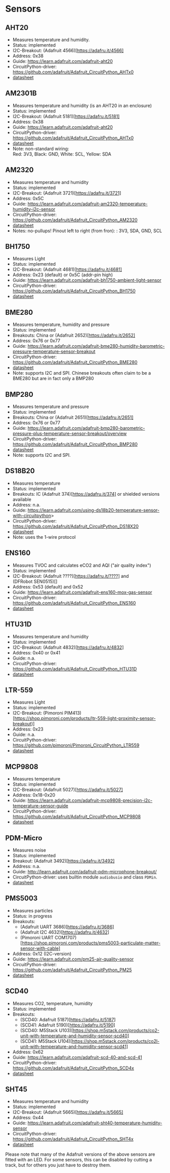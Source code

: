 Sensors
=======

AHT20
-----

  - Measures temperature and humidity.
  - Status: implemented
  - I2C-Breakout: (Adafruit  4566)[https://adafru.it/4566]
  - Address: 0x38
  - Guide: <https://learn.adafruit.com/adafruit-aht20>
  - CircuitPython-driver: <https://github.com/adafruit/Adafruit_CircuitPython_AHTx0>
  - [datasheet](https://cdn-learn.adafruit.com/assets/assets/000/091/676/original/AHT20-datasheet-2020-4-16.pdf?1591047915)


AM2301B
-------

  - Measures temperature and humidity (is an AHT20 in an enclosure)
  - Status: implemented
  - I2C-Breakout: (Adafruit  5181)[https://adafru.it/5181]
  - Address: 0x38
  - Guide: <https://learn.adafruit.com/adafruit-aht20>
  - CircuitPython-driver: <https://github.com/adafruit/Adafruit_CircuitPython_AHTx0>
  - [datasheet](https://cdn-shop.adafruit.com/product-files/5181/5181_AM2301B.pdf)
  - Note: non-standard wiring:  
    Red: 3V3, Black: GND, White: SCL, Yellow: SDA


AM2320
-------

  - Measures temperature and humidity
  - Status: implemented
  - I2C-Breakout: (Adafruit  3721)[https://adafru.it/3721]
  - Address: 0x5C
  - Guide: <https://learn.adafruit.com/adafruit-am2320-temperature-humidity-i2c-sensor>
  - CircuitPython-driver: <https://github.com/adafruit/Adafruit_CircuitPython_AM2320>
  - [datasheet](https://cdn-shop.adafruit.com/product-files/3721/AM2320.pdf)
  - Notes: no-pullups! Pinout left to right (from fron): : 3V3, SDA, GND, SCL


BH1750
------

  - Measures Light
  - Status: implemented
  - I2C-Breakout: (Adafruit  4681)[https://adafru.it/4681]
  - Address: 0x23 (default) or 0x5C (addr-pin high)
  - Guide: <https://learn.adafruit.com/adafruit-bh1750-ambient-light-sensor>
  - CircuitPython-driver: <https://github.com/adafruit/Adafruit_CircuitPython_BH1750>
  - [datasheet](https://www.mouser.com/datasheet/2/348/bh1750fvi-e-186247.pdf)


BME280
------

  - Measures temperature, humidity and pressure
  - Status: implemented
  - Breakouts: China or (Adafruit 2652)[https://adafru.it/2652]
  - Address: 0x76 or 0x77
  - Guide: <https://learn.adafruit.com/adafruit-bme280-humidity-barometric-pressure-temperature-sensor-breakout>
  - CircuitPython-driver: <https://github.com/adafruit/Adafruit_CircuitPython_BME280>
  - [datasheet](https://cdn-learn.adafruit.com/assets/assets/000/115/588/original/bst-bme280-ds002.pdf?1664822559)
  - Note: supports I2C and SPI. Chinese breakouts often claim to be a  
    BME280 but are in fact only a BMP280 


BMP280
------

  - Measures temperature and pressure
  - Status: implemented
  - Breakouts: China or (Adafruit 2651)[https://adafru.it/2651]
  - Address: 0x76 or 0x77
  - Guide: <https://learn.adafruit.com/adafruit-bmp280-barometric-pressure-plus-temperature-sensor-breakout/overview>
  - CircuitPython-driver: <https://github.com/adafruit/Adafruit_CircuitPython_BMP280>
  - [datasheet](http://www.adafruit.com/datasheets/BST-BMP280-DS001-11.pdf)
  - Note: supports I2C and SPI.


DS18B20
-------

  - Measures temperature
  - Status: implemented
  - Breakouts: IC (Adafruit 374)[https://adafru.it/374] or shielded versions available
  - Address: n.a.
  - Guide: <https://learn.adafruit.com/using-ds18b20-temperature-sensor-with-circuitpython>>
  - CircuitPython-driver: <https://github.com/adafruit/Adafruit_CircuitPython_DS18X20>
  - [datasheet](https://cdn-shop.adafruit.com/datasheets/DS18B20.pdf)
  - Note: uses the 1-wire protocol


ENS160
------

  - Measures TVOC and calculates eCO2 and AQI ("air quality index")
  - Status: implemented
  - I2C-Breakout: (Adafruit  ????)[https://adafru.it/????] and  
    (DFRobot SEN0515)[]
  - Address: 0x53 (default) and 0x52
  - Guide: <https://learn.adafruit.com/adafruit-ens160-mox-gas-sensor>
  - CircuitPython-driver: <https://github.com/adafruit/Adafruit_CircuitPython_ENS160>
  - [datasheet](https://cdn-learn.adafruit.com/assets/assets/000/115/331/original/SC_001224_DS_1_ENS160_Datasheet_Rev_0_95-2258311.pdf?1663951433)


HTU31D
------

  - Measures temperature and humidity
  - Status: implemented
  - I2C-Breakout: (Adafruit  4832)[https://adafru.it/4832]
  - Address: 0x40 or 0x41
  - Guide: n.a.
  - CircuitPython-driver: <https://github.com/adafruit/Adafruit_CircuitPython_HTU31D>
  - [datasheet](https://www.te.com/usa-en/product-CAT-HSC0007.datasheet.pdf)


LTR-559
-------

  - Measures Light
  - Status: implemented
  - I2C-Breakout: (Pimoroni PIM413)[https://shop.pimoroni.com/products/ltr-559-light-proximity-sensor-breakout)]
  - Address: 0x23
  - Guide: n.a.
  - CircuitPython-driver: <https://github.com/pimoroni/Pimoroni_CircuitPython_LTR559>
  - [datasheet](https://optoelectronics.liteon.com/upload/download/DS86-2013-0003/LTR-559ALS-01_DS_V1.pdf)


MCP9808
-------

  - Measures temperature
  - Status: implemented
  - I2C-Breakout: (Adafruit  5027)[https://adafru.it/5027]
  - Address: 0x18-0x20
  - Guide: <https://learn.adafruit.com/adafruit-mcp9808-precision-i2c-temperature-sensor-guide>
  - CircuitPython-driver: <https://github.com/adafruit/Adafruit_CircuitPython_MCP9808>
  - [datasheet](https://ww1.microchip.com/downloads/en/DeviceDoc/25095A.pdf)


PDM-Micro
---------

  - Measures noise
  - Status: implemented
  - Breakout: (Adafruit  3492)[https://adafru.it/3492]
  - Address: n.a.
  - Guide: <http://learn.adafruit.com/adafruit-pdm-microphone-breakout/>
  - CircuitPython-driver: uses builtin module `audiobusio` and class `PDMin`.
  - [datasheet](https://cdn-learn.adafruit.com/assets/assets/000/049/977/original/MP34DT01-M.pdf)


PMS5003
-------

  - Measures particles
  - Status: in progress
  - Breakouts:
      - (Adafruit UART 3686)[https://adafru.it/3686]
      - (Adafruit I2C 4632)[https://adafru.it/4632]
      - (Pimoroni UART COM1707)[https://shop.pimoroni.com/products/pms5003-particulate-matter-sensor-with-cable]
  - Address: 0x12 (I2C-version)
  - Guide: <https://learn.adafruit.com/pm25-air-quality-sensor>
  - CircuitPython-driver: <https://github.com/adafruit/Adafruit_CircuitPython_PM25>
  - [datasheet](https://cdn-shop.adafruit.com/product-files/3686/plantower-pms5003-manual_v2-3.pdf)


SCD40
-----

  - Measures CO2, temperature, humidity
  - Status: implemented
  - Breakouts:
      - (SCD40: Adafruit  5187)[https://adafru.it/5187]
      - (SCD41: Adafruit  5190)[https://adafru.it/5190]
      - (SCD40: M5Stack U103)[https://shop.m5stack.com/products/co2-unit-with-temperature-and-humidity-sensor-scd40]
      - (SCD41: M5Stack U104)[https://shop.m5stack.com/products/co2l-unit-with-temperature-and-humidity-sensor-scd41]
  - Address: 0x62
  - Guide: <https://learn.adafruit.com/adafruit-scd-40-and-scd-41>
  - CircuitPython-driver: <https://github.com/adafruit/Adafruit_CircuitPython_SCD4x>
  - [datasheet](https://www.sensirion.com/media/documents/48C4B7FB/64C134E7/Sensirion_SCD4x_Datasheet.pdf)


SHT45
-----

  - Measures temperature and humidity
  - Status: implemented
  - I2C-Breakout: (Adafruit  5665)[https://adafru.it/5665]
  - Address: 0x44
  - Guide: <https://learn.adafruit.com/adafruit-sht40-temperature-humidity-sensor>
  - CircuitPython-driver: <https://github.com/adafruit/Adafruit_CircuitPython_SHT4x>
  - [datasheet](https://cdn-learn.adafruit.com/assets/assets/000/117/503/original/Datasheet_SHT4x.pdf?1673387912)


Please note that many of the Adafruit versions of the above sensors are
fitted with an LED. For some sensors, this can be disabled by cutting
a track, but for others you just have to destroy them.
